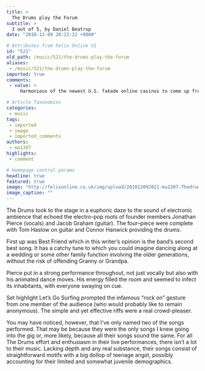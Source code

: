 ```yaml
---
title: >
  The Drums play the Forum
subtitle: >
  3 out of 5, by Daniel Beatrup
date: "2010-12-09 20:23:22 +0000"

# Attributes from Felix Online V1
id: "521"
old_path: /music/521/the-drums-play-the-forum
aliases:
 - /music/521/the-drums-play-the-forum
imported: true
comments:
 - value: >
     Harmonious of the newest U.S. fa‡ade online casinos to come up from the regulatory jurisdiction of Curacao (see homepage for the sake validation seal), Posh Vegas actually has many years of gaming face under its belt. The Grand Vegas Casino government troupe has been round since the emerge of online gambling, and in into the bargain to earning a solid reputation with players, has managed some of the most top online casinos to date.,Good Article <br>http://www.nowcheap.co.cc,<a href="http://railtrainsite.info/link/tramadol/1_style_name.html"><img>http://imgfeedget.com/36958/img0/tramadol/1_style_name.png</a> <br> <a href="http://www.mondaymellow.com/?p=153&amp;cpage=74#comment-4267">ultram genericoultram gives me a high</a> <br><a href="http://www.lacocotteminute.com/lacocotteprod/?attachment_id=1221#comment-46">kamagra uk paypalkamagra uk prices</a> <br><a href="http://doma-proekt.ru/soedinennyh-shtatov-i-kitaj-ot-proekta-vpolne-bolshoj-dvojki-k-prosto-naprosto-holodnoj-vojne/#comment-6382">europe pharmacy onli</a>

# Article Taxonomies
categories:
 - music
tags:
 - imported
 - image
 - imported_comments
authors:
 - ma1307
highlights:
 - comment

# Homepage control params
headline: true
featured: true
image: "http://felixonline.co.uk/img/upload/201012092021-ma1307-Thedrums.jpg"
image_caption: ""
---
```


The Drums took to the stage in a euphoric daze to the sound of electronic ambience that echoed the electro-pop roots of founder members Jonathan Pierce (vocals) and Jacob Graham (guitar). The four–piece were complete with Tom Haslow on guitar and Connor Hanwick providing the drums.

First up was Best Friend which in this writer’s opinion is the band’s second best song. It has a catchy tune to which you could imagine dancing along at a wedding or some other family function involving the older generations, without the risk of offending Granny or Grandpa.

Pierce put in a strong performance throughout, not just vocally but also with his animated dance moves. His energy filled the room and seemed to infect its inhabitants, with everyone swaying on cue.

Set highlight Let’s Go Surfing prompted the infamous “rock on” gesture from one member of the audience (who would probably like to remain anonymous). The simple and yet effective riffs were a real crowd-pleaser.

You may have noticed, however, that I’ve only named two of the songs performed. That may be because they were the only songs I knew going into the gig or, more likely, because all their songs sound the same. For all The Drums effort and enthusiasm in their live performances, there isn’t a lot to their music. Lacking depth and any real substance, their songs consist of straightforward motifs with a big dollop of teenage angst, possibly accounting for their limited and somewhat juvenile demographics.
